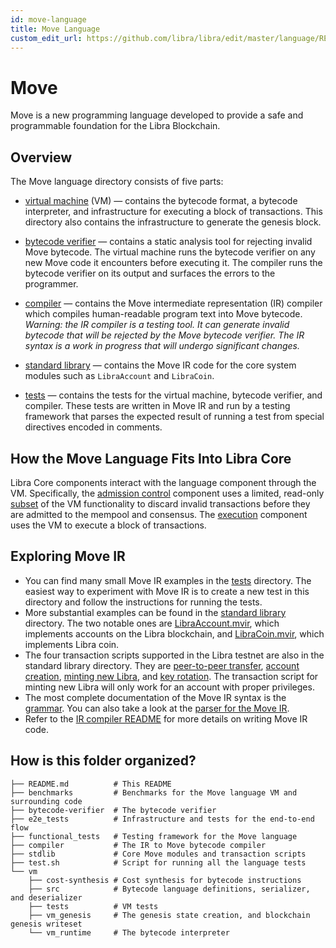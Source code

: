 ```yaml
---
id: move-language
title: Move Language
custom_edit_url: https://github.com/libra/libra/edit/master/language/README.md
---
```


# Move

Move is a new programming language developed to provide a safe and programmable foundation for the Libra Blockchain.

## Overview

The Move language directory consists of five parts:

- [virtual machine](vm/) (VM) &mdash; contains the bytecode format, a bytecode interpreter, and infrastructure for executing a block of transactions. This directory also contains the infrastructure to generate the genesis block.

- [bytecode verifier](bytecode-verifier/) &mdash; contains a static analysis tool for rejecting invalid Move bytecode. The virtual machine runs the bytecode verifier on any new Move code it encounters before executing it. The compiler runs the bytecode verifier on its output and surfaces the errors to the programmer.

- [compiler](compiler/) &mdash; contains the Move intermediate representation (IR) compiler which compiles human-readable program text into Move bytecode. *Warning: the IR compiler is a testing tool. It can generate invalid bytecode that will be rejected by the Move bytecode verifier. The IR syntax is a work in progress that will undergo significant changes.*

- [standard library](stdlib/) &mdash; contains the Move IR code for the core system modules such as `LibraAccount` and `LibraCoin`.

- [tests](functional_tests/) &mdash; contains the tests for the virtual machine, bytecode verifier, and compiler. These tests are written in Move IR and run by a testing framework that parses the expected result of running a test from special directives encoded in comments.

## How the Move Language Fits Into Libra Core

Libra Core components interact with the language component through the VM. Specifically, the [admission control](../admission_control/) component uses a limited, read-only [subset](../vm_validator/) of the VM functionality to discard invalid transactions before they are admitted to the mempool and consensus. The [execution](../execution/) component uses the VM to execute a block of transactions.

## Exploring Move IR

* You can find many small Move IR examples in the [tests](functional_tests/tests/testsuite) directory. The easiest way to experiment with Move IR is to create a new test in this directory and follow the instructions for running the tests.
* More substantial examples can be found in the [standard library](stdlib/modules) directory. The two notable ones are [LibraAccount.mvir](stdlib/modules/libra_account.mvir), which implements accounts on the Libra blockchain, and [LibraCoin.mvir](stdlib/modules/libra_coin.mvir), which implements Libra coin.
* The four transaction scripts supported in the Libra testnet are also in the standard library directory. They are [peer-to-peer transfer](stdlib/transaction_scripts/peer_to_peer_transfer.mvir), [account creation](stdlib/transaction_scripts/create_account.mvir), [minting new Libra](stdlib/transaction_scripts/mint.mvir), and [key rotation](language/stdlib/transaction_scripts/rotate_authentication_key.mvir). The transaction script for minting new Libra will only work for an account with proper privileges.
* The most complete documentation of the Move IR syntax is the [grammar](compiler/ir_to_bytecode/src/parser.rs). You can also take a look at the [parser for the Move IR](compiler/ir_to_bytecode/syntax/src/syntax.lalrpop).
* Refer to the [IR compiler README](compiler/README.md) for more details on writing Move IR code.

## How is this folder organized?

```
├── README.md          # This README
├── benchmarks         # Benchmarks for the Move language VM and surrounding code
├── bytecode-verifier  # The bytecode verifier
├── e2e_tests          # Infrastructure and tests for the end-to-end flow
├── functional_tests   # Testing framework for the Move language
├── compiler           # The IR to Move bytecode compiler
├── stdlib             # Core Move modules and transaction scripts
├── test.sh            # Script for running all the language tests
└── vm
    ├── cost-synthesis # Cost synthesis for bytecode instructions
    ├── src            # Bytecode language definitions, serializer, and deserializer
    ├── tests          # VM tests
    ├── vm_genesis     # The genesis state creation, and blockchain genesis writeset
    └── vm_runtime     # The bytecode interpreter
```
